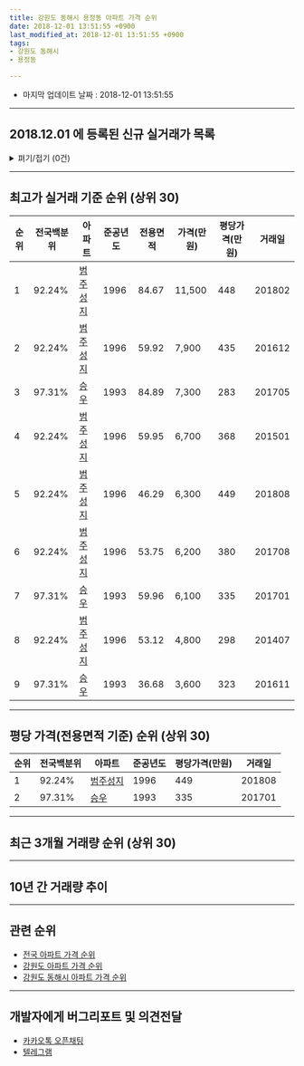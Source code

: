 ```yaml
---
title: 강원도 동해시 용정동 아파트 가격 순위
date: 2018-12-01 13:51:55 +0900
last_modified_at: 2018-12-01 13:51:55 +0900
tags:
- 강원도 동해시
- 용정동

---
```


* 마지막 업데이트 날짜 : 2018-12-01 13:51:55

---

## 2018.12.01 에 등록된 신규 실거래가 목록

<details>
<summary>펴기/접기 (0건)</summary>
<div markdown="1">

|아파트|전국백분위|준공년도|전용면적|가격(만원)|평당가격(만원)|거래일|
|---|---|---|---|---|---|---|
|없음|||||||


</div>
</details>

---

## 최고가 실거래 기준 순위 (상위 30)


|순위|전국백분위|아파트|준공년도|전용면적|가격(만원)|평당가격(만원)|거래일|
|---|---|---|---|---|---|---|---|
|1|92.24%|[범주성지](https://search.naver.com/search.naver?query=%EA%B0%95%EC%9B%90%EB%8F%84+%EB%8F%99%ED%95%B4%EC%8B%9C+%EC%9A%A9%EC%A0%95%EB%8F%99+%EB%B2%94%EC%A3%BC%EC%84%B1%EC%A7%80)|1996|84.67|11,500|448|201802|
|2|92.24%|[범주성지](https://search.naver.com/search.naver?query=%EA%B0%95%EC%9B%90%EB%8F%84+%EB%8F%99%ED%95%B4%EC%8B%9C+%EC%9A%A9%EC%A0%95%EB%8F%99+%EB%B2%94%EC%A3%BC%EC%84%B1%EC%A7%80)|1996|59.92|7,900|435|201612|
|3|97.31%|[승우](https://search.naver.com/search.naver?query=%EA%B0%95%EC%9B%90%EB%8F%84+%EB%8F%99%ED%95%B4%EC%8B%9C+%EC%9A%A9%EC%A0%95%EB%8F%99+%EC%8A%B9%EC%9A%B0)|1993|84.89|7,300|283|201705|
|4|92.24%|[범주성지](https://search.naver.com/search.naver?query=%EA%B0%95%EC%9B%90%EB%8F%84+%EB%8F%99%ED%95%B4%EC%8B%9C+%EC%9A%A9%EC%A0%95%EB%8F%99+%EB%B2%94%EC%A3%BC%EC%84%B1%EC%A7%80)|1996|59.95|6,700|368|201501|
|5|92.24%|[범주성지](https://search.naver.com/search.naver?query=%EA%B0%95%EC%9B%90%EB%8F%84+%EB%8F%99%ED%95%B4%EC%8B%9C+%EC%9A%A9%EC%A0%95%EB%8F%99+%EB%B2%94%EC%A3%BC%EC%84%B1%EC%A7%80)|1996|46.29|6,300|449|201808|
|6|92.24%|[범주성지](https://search.naver.com/search.naver?query=%EA%B0%95%EC%9B%90%EB%8F%84+%EB%8F%99%ED%95%B4%EC%8B%9C+%EC%9A%A9%EC%A0%95%EB%8F%99+%EB%B2%94%EC%A3%BC%EC%84%B1%EC%A7%80)|1996|53.75|6,200|380|201708|
|7|97.31%|[승우](https://search.naver.com/search.naver?query=%EA%B0%95%EC%9B%90%EB%8F%84+%EB%8F%99%ED%95%B4%EC%8B%9C+%EC%9A%A9%EC%A0%95%EB%8F%99+%EC%8A%B9%EC%9A%B0)|1993|59.96|6,100|335|201701|
|8|92.24%|[범주성지](https://search.naver.com/search.naver?query=%EA%B0%95%EC%9B%90%EB%8F%84+%EB%8F%99%ED%95%B4%EC%8B%9C+%EC%9A%A9%EC%A0%95%EB%8F%99+%EB%B2%94%EC%A3%BC%EC%84%B1%EC%A7%80)|1996|53.12|4,800|298|201407|
|9|97.31%|[승우](https://search.naver.com/search.naver?query=%EA%B0%95%EC%9B%90%EB%8F%84+%EB%8F%99%ED%95%B4%EC%8B%9C+%EC%9A%A9%EC%A0%95%EB%8F%99+%EC%8A%B9%EC%9A%B0)|1993|36.68|3,600|323|201611|


---

## 평당 가격(전용면적 기준) 순위 (상위 30)


|순위|전국백분위|아파트|준공년도|평당가격(만원)|거래일|
|---|---|---|---|---|---|
|1|92.24%|[범주성지](https://search.naver.com/search.naver?query=%EA%B0%95%EC%9B%90%EB%8F%84+%EB%8F%99%ED%95%B4%EC%8B%9C+%EC%9A%A9%EC%A0%95%EB%8F%99+%EB%B2%94%EC%A3%BC%EC%84%B1%EC%A7%80)|1996|449|201808|
|2|97.31%|[승우](https://search.naver.com/search.naver?query=%EA%B0%95%EC%9B%90%EB%8F%84+%EB%8F%99%ED%95%B4%EC%8B%9C+%EC%9A%A9%EC%A0%95%EB%8F%99+%EC%8A%B9%EC%9A%B0)|1993|335|201701|


---

## 최근 3개월 거래량 순위 (상위 30)


<div style="width:100%;">
    <canvas id="deal_count_ranking" height="250"></canvas>
</div>


<script>
new Chart(document.getElementById("deal_count_ranking"), {
    type: 'horizontalBar',
    data: {
        labels: ['범주성지', '승우'],
        datasets: [{
            label: '실거래 수',
            data: [2, 1],
            borderColor: "rgba(255, 0, 128, 1)",
            backgroundColor: "rgba(255, 0, 128, 0.5)",
            fill: false,
        }]
    },
    options: {
        responsive: true,
        title: {
            display: true,
            text: '최근 3개월 거래량 순위'
        },
        tooltips: {
            mode: 'index',
            intersect: false,
            callbacks: {
                title: function(tooltipItems, data) {
                    return "실거래 수:";
                },
                label: function(tooltipItem, data) {
                    return data.labels[tooltipItem.index] + ": " + tooltipItem.xLabel;
                }
            }
        },
        hover: {
            mode: 'nearest',
            intersect: true
        },
        scales: {
            xAxes: [{
                display: true,
                scaleLabel: {
                    display: true,
                    labelString: '실거래 수'
                },
                ticks: {
                    suggestedMin: 0,
                }
            }],
            yAxes: [{
                display: true,
                ticks: {
                    autoSkip: false,
                    callback: function(value, index, values) {
                        if (value.length > 15)
                            return value.substr(0, 13) + "...";
                        else
                            return value;
                    }
                },
                scaleLabel: {
                    display: false,
                }
            }]
        }
    }
});

</script>


---

## 10년 간 거래량 추이


<div style="width:100%;">
    <canvas id="deal_progress" height="250"></canvas>
</div>

<script>
new Chart(document.getElementById("deal_progress"), {
    type: 'line',
    data: {
        labels: ['200812','200901','200902','200903','200904','200905','200906','200907','200908','200909','200910','200911','200912','201001','201002','201003','201004','201005','201006','201007','201008','201009','201010','201011','201012','201101','201102','201103','201104','201105','201106','201107','201108','201109','201110','201111','201112','201201','201202','201203','201204','201205','201206','201207','201208','201209','201210','201211','201212','201301','201302','201303','201304','201305','201306','201307','201308','201309','201310','201311','201312','201401','201402','201403','201404','201405','201406','201407','201408','201409','201410','201411','201412','201501','201502','201503','201504','201505','201506','201507','201508','201509','201510','201511','201512','201601','201602','201603','201604','201605','201606','201607','201608','201609','201610','201611','201612','201701','201702','201703','201704','201705','201706','201707','201708','201709','201710','201711','201712','201801','201802','201803','201804','201805','201806','201807','201808','201809','201810','201811','201812'],
        datasets: [{
            label: '실거래 수',
            pointRadius: 1,
            data: [1, 0, 2, 1, 2, 0, 0, 1, 2, 1, 3, 1, 1, 3, 1, 4, 3, 1, 3, 2, 1, 2, 0, 2, 2, 1, 1, 3, 0, 1, 0, 2, 2, 3, 1, 1, 1, 1, 0, 3, 0, 1, 2, 0, 2, 1, 0, 3, 1, 0, 1, 1, 1, 3, 2, 0, 1, 1, 2, 0, 0, 1, 0, 1, 2, 1, 3, 1, 2, 3, 4, 2, 1, 3, 1, 0, 0, 0, 4, 1, 1, 1, 3, 2, 2, 0, 0, 3, 1, 0, 3, 1, 0, 0, 1, 5, 1, 5, 2, 1, 1, 2, 3, 2, 1, 0, 1, 1, 0, 2, 3, 3, 0, 0, 0, 0, 1, 0, 1, 2, 0],
            borderColor: "rgba(255, 201, 14, 1)",
            backgroundColor: "rgba(255, 201, 14, 0.5)",
            fill: true,
        }]
    },
    options: {
        responsive: true,
        title: {
            display: true,
            text: '10년간 거래량 추이'
        },
        tooltips: {
            mode: 'index',
            intersect: false,
        },
        hover: {
            mode: 'nearest',
            intersect: true
        },
        scales: {
            xAxes: [{
                display: true,
                scaleLabel: {
                    display: true,
                    labelString: '년/월'
                }
            }],
            yAxes: [{
                display: true,
                ticks: {
                    suggestedMin: 0,
                },
                scaleLabel: {
                    display: true,
                    labelString: '실거래 수'
                }
            }]
        }
    }
});

</script>


---

## 관련 순위

- [전국 아파트 가격 순위](https://inasie.github.io/apt-ranking/전국)
- [강원도 아파트 가격 순위](https://inasie.github.io/apt-ranking/강원도)
- [강원도 동해시 아파트 가격 순위](https://inasie.github.io/apt-ranking/강원도-동해시)


---

## 개발자에게 버그리포트 및 의견전달

- [카카오톡 오픈채팅](https://open.kakao.com/o/gLJUAP4)
- [텔레그램](https://t.me/inasie)

